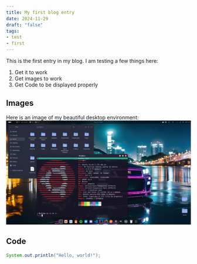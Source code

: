 ```yaml
---
title: My first blog entry
date: 2024-11-29
draft: "false"
tags:
- test
- first
---
```


This is the first entry in my blog. I am testing a few things here:
1. Get it to work
2. Get images to work
3. Get Code to be displayed properly
## Images
Here is an image of my beautiful desktop environment:
![gnome-desktop](my-gnome-desktop.png)
## Code
```java
System.out.println("Hello, world!");
```